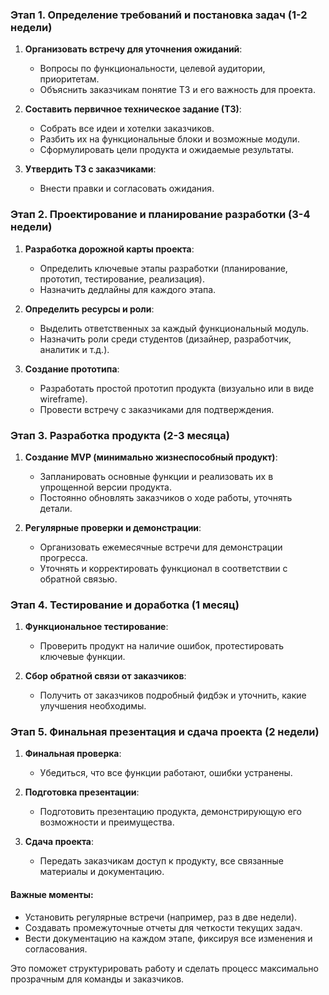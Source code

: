 ### Этап 1. Определение требований и постановка задач (1-2 недели)

1. **Организовать встречу для уточнения ожиданий**:
    
    - Вопросы по функциональности, целевой аудитории, приоритетам.
    - Объяснить заказчикам понятие ТЗ и его важность для проекта.
2. **Составить первичное техническое задание (ТЗ)**:
    
    - Собрать все идеи и хотелки заказчиков.
    - Разбить их на функциональные блоки и возможные модули.
    - Сформулировать цели продукта и ожидаемые результаты.
3. **Утвердить ТЗ с заказчиками**:
    
    - Внести правки и согласовать ожидания.

### Этап 2. Проектирование и планирование разработки (3-4 недели)

1. **Разработка дорожной карты проекта**:
    
    - Определить ключевые этапы разработки (планирование, прототип, тестирование, реализация).
    - Назначить дедлайны для каждого этапа.
2. **Определить ресурсы и роли**:
    
    - Выделить ответственных за каждый функциональный модуль.
    - Назначить роли среди студентов (дизайнер, разработчик, аналитик и т.д.).
3. **Создание прототипа**:
    
    - Разработать простой прототип продукта (визуально или в виде wireframe).
    - Провести встречу с заказчиками для подтверждения.

### Этап 3. Разработка продукта (2-3 месяца)

1. **Создание MVP (минимально жизнеспособный продукт)**:
    
    - Запланировать основные функции и реализовать их в упрощенной версии продукта.
    - Постоянно обновлять заказчиков о ходе работы, уточнять детали.
2. **Регулярные проверки и демонстрации**:
    
    - Организовать ежемесячные встречи для демонстрации прогресса.
    - Уточнять и корректировать функционал в соответствии с обратной связью.

### Этап 4. Тестирование и доработка (1 месяц)

1. **Функциональное тестирование**:
    
    - Проверить продукт на наличие ошибок, протестировать ключевые функции.
2. **Сбор обратной связи от заказчиков**:
    
    - Получить от заказчиков подробный фидбэк и уточнить, какие улучшения необходимы.

### Этап 5. Финальная презентация и сдача проекта (2 недели)

1. **Финальная проверка**:
    
    - Убедиться, что все функции работают, ошибки устранены.
2. **Подготовка презентации**:
    
    - Подготовить презентацию продукта, демонстрирующую его возможности и преимущества.
3. **Сдача проекта**:
    
    - Передать заказчикам доступ к продукту, все связанные материалы и документацию.

#### Важные моменты:

- Установить регулярные встречи (например, раз в две недели).
- Создавать промежуточные отчеты для четкости текущих задач.
- Вести документацию на каждом этапе, фиксируя все изменения и согласования.

Это поможет структурировать работу и сделать процесс максимально прозрачным для команды и заказчиков.